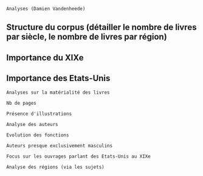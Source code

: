     Analyses (Damien Vandenheede)

   ## Structure du corpus (détailler le nombre de livres par siècle, le nombre de livres par région)

  ## Importance du XIXe

## Importance des Etats-Unis

    Analyses sur la matérialité des livres

    Nb de pages

    Présence d'illustrations

    Analyse des auteurs

    Evolution des fonctions

    Auteurs presque exclusivement masculins

    Focus sur les ouvrages parlant des Etats-Unis au XIXe

    Analyse des régions (via les sujets)
